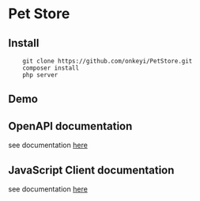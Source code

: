 # Pet Store

## Install
```shell
    git clone https://github.com/onkeyi/PetStore.git
    composer install
    php server
```
## Demo

## OpenAPI documentation
see documentation [here](document/README.md)

## JavaScript Client documentation
see documentation [here](client/pet_store_api/README.md)
